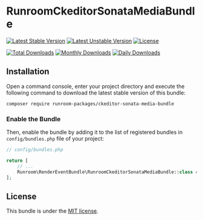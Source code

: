 RunroomCkeditorSonataMediaBundle
================================

[![Latest Stable Version](https://poser.pugx.org/runroom-packages/ckeditor-sonata-media-bundle/v/stable)](https://packagist.org/packages/runroom-packages/ckeditor-sonata-media-bundle)
[![Latest Unstable Version](https://poser.pugx.org/runroom-packages/ckeditor-sonata-media-bundle/v/unstable)](https://packagist.org/packages/runroom-packages/ckeditor-sonata-media-bundle)
[![License](https://poser.pugx.org/runroom-packages/ckeditor-sonata-media-bundle/license)](https://packagist.org/packages/runroom-packages/ckeditor-sonata-media-bundle)

[![Total Downloads](https://poser.pugx.org/runroom-packages/ckeditor-sonata-media-bundle/downloads)](https://packagist.org/packages/runroom-packages/ckeditor-sonata-media-bundle)
[![Monthly Downloads](https://poser.pugx.org/runroom-packages/ckeditor-sonata-media-bundle/d/monthly)](https://packagist.org/packages/runroom-packages/ckeditor-sonata-media-bundle)
[![Daily Downloads](https://poser.pugx.org/runroom-packages/ckeditor-sonata-media-bundle/d/daily)](https://packagist.org/packages/runroom-packages/ckeditor-sonata-media-bundle)

## Installation

Open a command console, enter your project directory and execute the following command to download the latest stable version of this bundle:

```
composer require runroom-packages/ckeditor-sonata-media-bundle
```

### Enable the Bundle

Then, enable the bundle by adding it to the list of registered bundles in `config/bundles.php` file of your project:

```php
// config/bundles.php

return [
    // ...
    Runroom\RenderEventBundle\RunroomCkeditorSonataMediaBundle::class => ['all' => true],
];
```

## License

This bundle is under the [MIT license](LICENSE).
